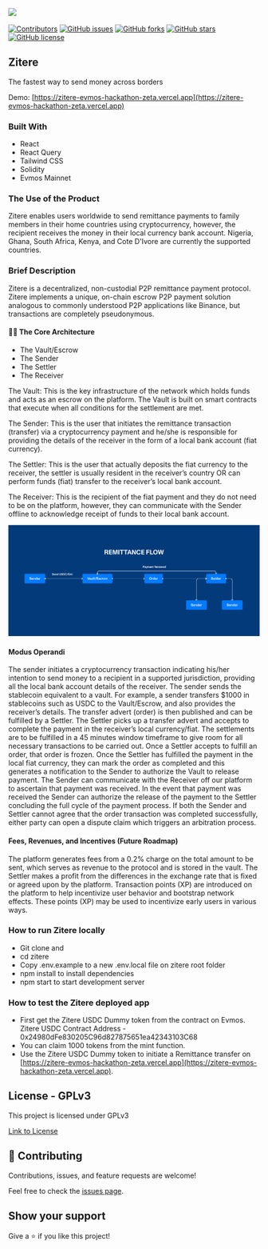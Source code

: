 
<!-- PROJECT SHIELDS -->
<!--
*** I'm using markdown "reference style" links for readability.
*** Reference links are enclosed in brackets [ ] instead of parentheses ( ).
*** See the bottom of this document for the declaration of the reference variables
*** for contributors-url, forks-url, etc. This is an optional, concise syntax you may use.
*** https://www.markdownguide.org/basic-syntax/#reference-style-links
-->

![](https://img.shields.io/badge/Hackathon-blueviolet)

[![Contributors][contributors-shield]][contributors-url]
[![GitHub issues][issues-shield]][issues-url]
[![GitHub forks][forks-shield]][forks-url]
[![GitHub stars][star-shield]][star-url]
[![GitHub license][license-shield]][license-url]



## Zitere
The fastest way to send money across borders

Demo: [https://zitere-evmos-hackathon-zeta.vercel.app](https://zitere-evmos-hackathon-zeta.vercel.app)

### Built With

* React
* React Query
* Tailwind CSS
* Solidity
* Evmos Mainnet

### The Use of the Product
Zitere enables users worldwide to send remittance payments to family members in their home countries using cryptocurrency, however, the recipient receives the money in their local currency bank account. Nigeria, Ghana, South Africa, Kenya, and Cote D'Ivore are currently the supported countries.

### Brief Description
Zitere is a decentralized, non-custodial P2P remittance payment protocol. Zitere implements a unique, on-chain escrow P2P payment solution analogous to commonly understood P2P applications like Binance, but transactions are completely pseudonymous.


#### 👨‍💻 The Core Architecture
- The Vault/Escrow
- The Sender
- The Settler
- The Receiver

The Vault: This is the key infrastructure of the network which holds funds and acts as an escrow on the platform. The Vault is built on smart contracts that execute when all conditions for the settlement are met.

The Sender: This is the user that initiates the remittance transaction (transfer) via a cryptocurrency payment and he/she is responsible for providing the details of the receiver in the form of a local bank account (fiat currency).

The Settler: This is the user that actually deposits the fiat currency to the receiver, the settler is usually resident in the receiver’s country OR can perform funds (fiat) transfer to the receiver’s local bank account.

The Receiver: This is the recipient of the fiat payment and they do not need to be on the platform, however, they can communicate with the Sender offline to acknowledge receipt of funds to their local bank account.

![flow](flow.jpg)

#### Modus Operandi 
The sender initiates a cryptocurrency transaction indicating his/her intention to send money to a recipient in a supported jurisdiction, providing all the local bank account details of the receiver. The sender sends the stablecoin equivalent to a vault.
For example, a sender transfers $1000 in stablecoins such as USDC to the Vault/Escrow, and also provides the receiver’s details. The transfer advert (order) is then published and can be fulfilled by a Settler.
The Settler picks up a transfer advert and accepts to complete the payment in the receiver’s local currency/fiat. The settlements are to be fulfilled in a 45 minutes window timeframe to give room for all necessary transactions to be carried out. Once a Settler accepts to fulfill an order, that order is frozen.
Once the Settler has fulfilled the payment in the local fiat currency, they can mark the order as completed and this generates a notification to the Sender to authorize the Vault to release payment. The Sender can communicate with the Receiver off our platform to ascertain that payment was received. In the event that payment was received the Sender can authorize the release of the payment to the Settler concluding the full cycle of the payment process. If both the Sender and Settler cannot agree that the order transaction was completed successfully, either party can open a dispute claim which triggers an arbitration process.

#### Fees, Revenues, and Incentives (Future Roadmap)
The platform generates fees from a 0.2% charge on the total amount to be sent, which serves as revenue to the protocol and is stored in the vault.
The Settler makes a profit from the differences in the exchange rate that is fixed or agreed upon by the platform.
Transaction points (XP) are introduced on the platform to help incentivize user behavior and bootstrap network effects. These points (XP) may be used to incentivize early users in various ways.

### How to run Zitere locally
* Git clone and
* cd zitere
* Copy .env.example to a new .env.local file on zitere root folder
* npm install to install dependencies
* npm start to start development server

### How to test the Zitere deployed app
* First get the Zitere USDC Dummy token from the contract on Evmos. Zitere USDC Contract Address - 0x24980dFe830205C96d827875651ea42343103C68
* You can claim 1000 tokens from the mint function.
* Use the Zitere USDC Dummy token to initiate a Remittance transfer on [https://zitere-evmos-hackathon-zeta.vercel.app](https://zitere-evmos-hackathon-zeta.vercel.app).


## License - GPLv3
This project is licensed under GPLv3

[Link to License](https://github.com/bralnapp/zitere-evmos-hackathon/blob/main/gpl-3.0.txt)


## 🤝 Contributing

Contributions, issues, and feature requests are welcome!

Feel free to check the [issues page](../../issues/).

## Show your support

Give a ⭐ if you like this project!

[contributors-shield]: https://img.shields.io/github/contributors/coolpythoncodes/zitere?style=for-the-badge
[contributors-url]: https://github.com/coolpythoncodes/zitere/graphs/contributors
[issues-shield]: https://img.shields.io/github/issues/coolpythoncodes/zitere?style=for-the-badge
[issues-url]: https://github.com/coolpythoncodes/zitere/issues
[forks-shield]: https://img.shields.io/github/forks/coolpythoncodes/zitere?style=for-the-badge
[forks-url]: https://github.com/coolpythoncodes/zitere/network
[star-shield]: https://img.shields.io/github/stars/coolpythoncodes/zitere?style=for-the-badge
[star-url]: https://github.com/coolpythoncodes/zitere/stargazers
[license-shield]: https://img.shields.io/github/license/coolpythoncodes/zitere?style=for-the-badge
[license-url]: https://github.com/coolpythoncodes/zitere/blob/master/license
